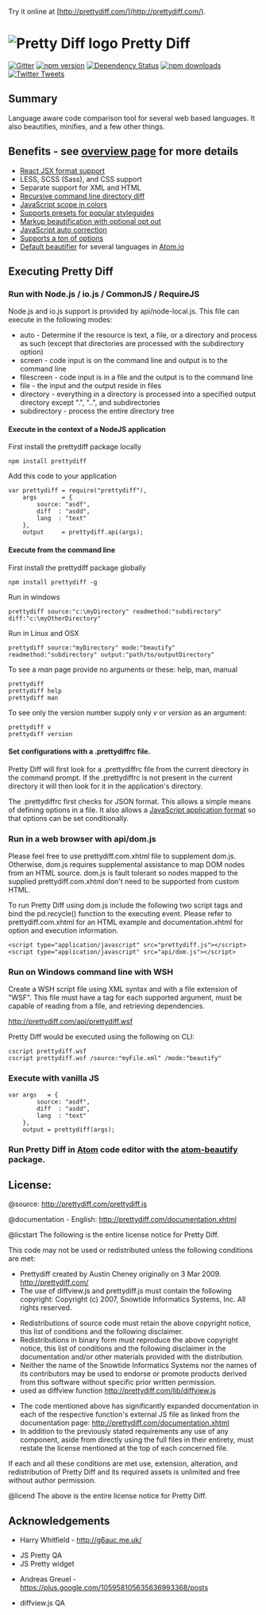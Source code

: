 Try it online at [http://prettydiff.com/](http://prettydiff.com/).

# ![Pretty Diff logo](http://prettydiff.com/images/pdlogoxs.svg) Pretty Diff

[![Gitter](https://badges.gitter.im/Join%20Chat.svg)](https://gitter.im/prettydiff/prettydiff?utm_source=badge&utm_medium=badge&utm_campaign=pr-badge&utm_content=badge)
[![npm version](https://badge.fury.io/js/prettydiff.svg)](https://www.npmjs.com/package/prettydiff)
[![Dependency Status](https://david-dm.org/prettydiff/prettydiff.svg)](https://david-dm.org/prettydiff/prettydiff)
[![npm downloads](https://img.shields.io/npm/dm/prettydiff.svg)](https://www.npmjs.com/package/prettydiff)
[![Twitter Tweets](https://img.shields.io/twitter/url/http/prettydiff.com.svg?style=social)](https://twitter.com/intent/tweet?text=Handy%20web%20development%20tool:%20%20url=http%3A%2F%2Fprettydiff.com)

## Summary

Language aware code comparison tool for several web based languages. It also beautifies, minifies, and a few other things.

## Benefits - see [overview page](http://prettydiff.com/overview.xhtml) for more details

* [React JSX format support](http://prettydiff.com/guide/react_jsx.xhtml)
* LESS, SCSS (Sass), and CSS support
* Separate support for XML and HTML
* [Recursive command line directory diff](http://prettydiff.com/guide/diffcli.xhtml)
* [JavaScript scope in colors](http://prettydiff.com/guide/jshtml.xhtml)
* [Supports presets for popular styleguides](http://prettydiff.com/guide/styleguide.xhtml)
* [Markup beautification with optional opt out](http://prettydiff.com/guide/tag_ignore.xhtml)
* [JavaScript auto correction](http://prettydiff.com/guide/jscorrect.xhtml)
* [Supports a ton of options](http://prettydiff.com/documentation.php#function_properties)
* [Default beautifier](https://atom.io/packages/atom-beautify/) for several languages in [Atom.io](https://atom.io/)

## Executing Pretty Diff

### Run with Node.js / io.js / CommonJS / RequireJS

Node.js and io.js support is provided by api/node-local.js.  This file can execute in the following modes:

* auto - Determine if the resource is text, a file, or a directory and process as such (except that directories are processed with the subdirectory option)
* screen - code input is on the command line and output is to the command line
* filescreen - code input is in a file and the output is to the command line
* file - the input and the output reside in files
* directory - everything in a directory is processed into a specified output directory except ".", "..", and subdirectories
* subdirectory - process the entire directory tree

#### Execute in the context of a NodeJS application

First install the prettydiff package locally

    npm install prettydiff

Add this code to your application

    var prettydiff = require("prettydiff"),
        args       = {
            source: "asdf",
            diff  : "asdd",
            lang  : "text"
        },
        output     = prettydiff.api(args);

#### Execute from the command line

First install the prettydiff package globally

    npm install prettydiff -g

Run in windows

    prettydiff source:"c:\myDirectory" readmethod:"subdirectory" diff:"c:\myOtherDirectory"

Run in Linux and OSX

    prettydiff source:"myDirectory" mode:"beautify" readmethod:"subdirectory" output:"path/to/outputDirectory"
    
To see a *man* page provide no arguments or these: help, man, manual

    prettydiff
    prettydiff help
    prettydiff man

To see only the version number supply only *v* or *version* as an argument:

    prettydiff v
    prettydiff version

#### Set configurations with a **.prettydiffrc** file.

Pretty Diff will first look for a .prettydiffrc file from the current directory in the command prompt. If the .prettydiffrc is not present in the current directory it will then look for it in the application's directory.

The .prettydiffrc first checks for JSON format. This allows a simple means of defining options in a file. It also allows a [JavaScript application format](http://prettydiff.com/.prettydiffrc) so that options can be set conditionally.

### Run in a web browser with api/dom.js

Please feel free to use prettydiff.com.xhtml file to supplement dom.js.  Otherwise, dom.js requires supplemental assistance to map DOM nodes from an HTML source.  dom.js is fault tolerant so nodes mapped to the supplied prettydiff.com.xhtml don't need to be supported from custom HTML.

To run Pretty Diff using dom.js include the following two script tags and bind the pd.recycle() function to the executing event.  Please refer to prettydiff.com.xhtml for an HTML example and documentation.xhtml for option and execution information.

    <script type="application/javascript" src="prettydiff.js"></script>
    <script type="application/javascript" src="api/dom.js"></script>

### Run on Windows command line with WSH

Create a WSH script file using XML syntax and with a file extension of
"WSF".  This file must have a tag for each supported argument, must be
capable of reading from a file, and retrieving dependencies.

http://prettydiff.com/api/prettydiff.wsf

Pretty Diff would be executed using the following on CLI:

    cscript prettydiff.wsf
    cscript prettydiff.wsf /source:"myFile.xml" /mode:"beautify"

### Execute with vanilla JS

    var args   = {
            source: "asdf",
            diff  : "asdd",
            lang  : "text"
        },
        output = prettydiff(args);

### Run Pretty Diff in [Atom](https://atom.io/) code editor with the [atom-beautify](https://atom.io/packages/atom-beautify) package.

## License:

 @source: http://prettydiff.com/prettydiff.js

 @documentation - English: http://prettydiff.com/documentation.xhtml

 @licstart  The following is the entire license notice for Pretty Diff.
 
 This code may not be used or redistributed unless the following
 conditions are met:

 * Prettydiff created by Austin Cheney originally on 3 Mar 2009.
 http://prettydiff.com/
 * The use of diffview.js and prettydiff.js must contain the following
 copyright:
 Copyright (c) 2007, Snowtide Informatics Systems, Inc.
 All rights reserved.
  - Redistributions of source code must retain the above copyright
 notice, this list of conditions and the following disclaimer.
  - Redistributions in binary form must reproduce the above copyright
 notice, this list of conditions and the following disclaimer in the
 documentation and/or other materials provided with the
 distribution.
  - Neither the name of the Snowtide Informatics Systems nor the
 names of its contributors may be used to endorse or promote products
 derived from this software without specific prior written
 permission.
  - used as diffview function
  http://prettydiff.com/lib/diffview.js
* The code mentioned above has significantly expanded documentation in
 each of the respective function's external JS file as linked from the
 documentation page:
 http://prettydiff.com/documentation.xhtml
 * In addition to the previously stated requirements any use of any
 component, aside from directly using the full files in their entirety,
 must restate the license mentioned at the top of each concerned file.

 If each and all these conditions are met use, extension, alteration,
 and redistribution of Pretty Diff and its required assets is unlimited
 and free without author permission.

 @licend  The above is the entire license notice for Pretty Diff.

## Acknowledgements
 
 * Harry Whitfield - http://g6auc.me.uk/
  - JS Pretty QA
  - JS Pretty widget
 * Andreas Greuel - https://plus.google.com/105958105635636993368/posts
  - diffview.js QA